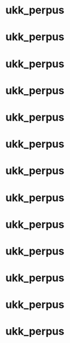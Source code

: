 # ukk_perpus
# ukk_perpus
# ukk_perpus
# ukk_perpus
# ukk_perpus
# ukk_perpus
# ukk_perpus
# ukk_perpus
# ukk_perpus
# ukk_perpus
# ukk_perpus
# ukk_perpus
# ukk_perpus
